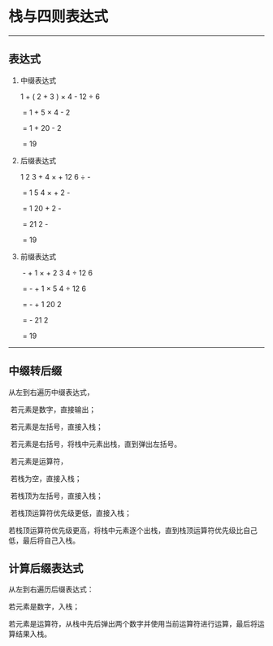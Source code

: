# 栈与四则表达式

---

## 表达式

1. 中缀表达式

   1  +  ( 2 + 3 ) × 4  -  12 ÷ 6

   ​    = 1  +  5  ×  4  -  2

   ​    = 1  + 20  - 2 

   ​    = 19  

2. 后缀表达式

   1  2  3  +  4  ×  +  12  6  ÷  -

   ​    = 1  5  4  × +  2  -

   ​    = 1  20  +  2  -

   ​    = 21  2  -

   ​    = 19 

3. 前缀表达式

   ​         -  +  1  ×  +  2  3  4  ÷  12  6

   ​            = -  +  1  ×  5  4  ÷  12  6

   ​            = -  +  1  20  2

   ​            = -  21 2

   ​            = 19

----

## 中缀转后缀

从左到右遍历中缀表达式，

​    若元素是数字，直接输出；

​    若元素是左括号，直接入栈；

​    若元素是右括号，将栈中元素出栈，直到弹出左括号。

​    若元素是运算符，

​         若栈为空，直接入栈；

​         若栈顶为左括号，直接入栈；

​         若栈顶运算符优先级更低，直接入栈；

​         若栈顶运算符优先级更高，将栈中元素逐个出栈，直到栈顶运算符优先级比自己低，最后将自己入栈。

## 计算后缀表达式

从左到右遍历后缀表达式：

若元素是数字，入栈；

若元素是运算符，从栈中先后弹出两个数字并使用当前运算符进行运算，最后将运算结果入栈。

​         

